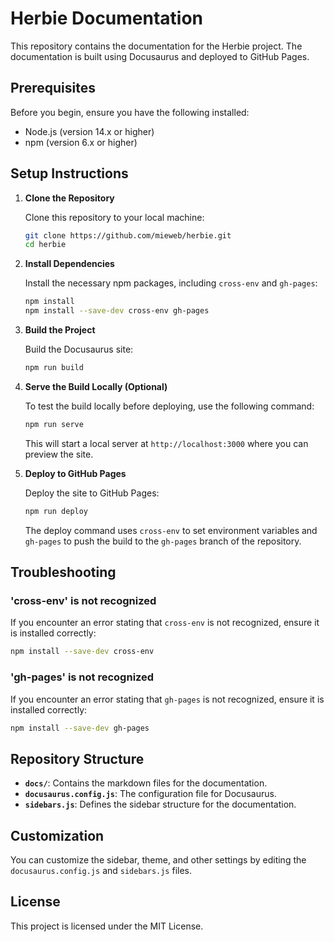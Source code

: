 
# Herbie Documentation

This repository contains the documentation for the Herbie project. The documentation is built using Docusaurus and deployed to GitHub Pages.

## Prerequisites

Before you begin, ensure you have the following installed:

- Node.js (version 14.x or higher)
- npm (version 6.x or higher)

## Setup Instructions

1. **Clone the Repository**

   Clone this repository to your local machine:

   ```bash
   git clone https://github.com/mieweb/herbie.git
   cd herbie
   ```

2. **Install Dependencies**

   Install the necessary npm packages, including `cross-env` and `gh-pages`:

   ```bash
   npm install
   npm install --save-dev cross-env gh-pages
   ```

3. **Build the Project**

   Build the Docusaurus site:

   ```bash
   npm run build
   ```

4. **Serve the Build Locally (Optional)**

   To test the build locally before deploying, use the following command:

   ```bash
   npm run serve
   ```

   This will start a local server at `http://localhost:3000` where you can preview the site.

5. **Deploy to GitHub Pages**

   Deploy the site to GitHub Pages:

   ```bash
   npm run deploy
   ```

   The deploy command uses `cross-env` to set environment variables and `gh-pages` to push the build to the `gh-pages` branch of the repository.

## Troubleshooting

### 'cross-env' is not recognized

If you encounter an error stating that `cross-env` is not recognized, ensure it is installed correctly:

```bash
npm install --save-dev cross-env
```

### 'gh-pages' is not recognized

If you encounter an error stating that `gh-pages` is not recognized, ensure it is installed correctly:

```bash
npm install --save-dev gh-pages
```

## Repository Structure

- **`docs/`**: Contains the markdown files for the documentation.
- **`docusaurus.config.js`**: The configuration file for Docusaurus.
- **`sidebars.js`**: Defines the sidebar structure for the documentation.

## Customization

You can customize the sidebar, theme, and other settings by editing the `docusaurus.config.js` and `sidebars.js` files.

## License

This project is licensed under the MIT License.
